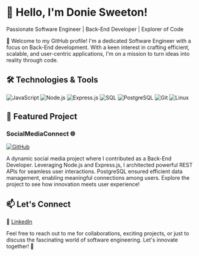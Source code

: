 # 👋 Hello, I'm Donie Sweeton!

Passionate Software Engineer | Back-End Developer | Explorer of Code

🚀 Welcome to my GitHub profile! I'm a dedicated Software Engineer with a focus on Back-End development. With a keen interest in crafting efficient, scalable, and user-centric applications, I'm on a mission to turn ideas into reality through code.

## 🛠️ Technologies & Tools

![JavaScript](https://img.shields.io/badge/-JavaScript-333333?style=flat&logo=javascript)
![Node.js](https://img.shields.io/badge/-Node.js-333333?style=flat&logo=node.js)
![Express.js](https://img.shields.io/badge/-Express.js-333333?style=flat&logo=express)
![SQL](https://img.shields.io/badge/-SQL-333333?style=flat&logo=sql)
![PostgreSQL](https://img.shields.io/badge/-PostgreSQL-333333?style=flat&logo=postgresql)
![Git](https://img.shields.io/badge/-Git-333333?style=flat&logo=git)
![Linux](https://img.shields.io/badge/-Linux-333333?style=flat&logo=linux)

## 🌱 Featured Project

### SocialMediaConnect 🌐

[![GitHub](https://img.shields.io/badge/GitHub-Check%20it%20out-blue?style=flat&logo=github)](https://github.com/DonieSweeton)

A dynamic social media project where I contributed as a Back-End Developer. Leveraging Node.js and Express.js, I architected powerful REST APIs for seamless user interactions. PostgreSQL ensured efficient data management, enabling meaningful connections among users. Explore the project to see how innovation meets user experience!

## 📫 Let's Connect

🔗 [LinkedIn](https://www.linkedin.com/in/doniesweetonr)

Feel free to reach out to me for collaborations, exciting projects, or just to discuss the fascinating world of software engineering. Let's innovate together! 🚀
